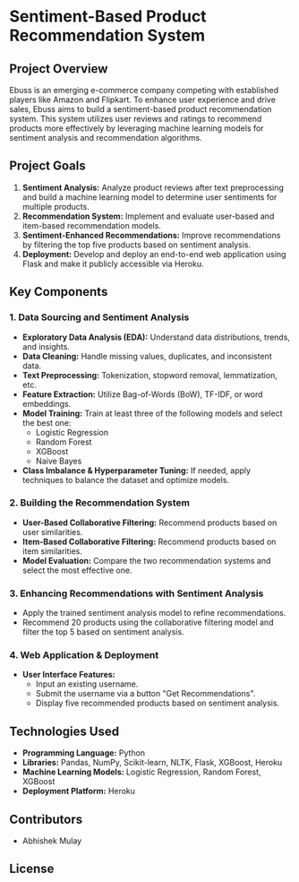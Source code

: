 # Sentiment-Based Product Recommendation System

## Project Overview
Ebuss is an emerging e-commerce company competing with established players like Amazon and Flipkart. To enhance user experience and drive sales, Ebuss aims to build a sentiment-based product recommendation system. This system utilizes user reviews and ratings to recommend products more effectively by leveraging machine learning models for sentiment analysis and recommendation algorithms.

## Project Goals
1. **Sentiment Analysis:** Analyze product reviews after text preprocessing and build a machine learning model to determine user sentiments for multiple products.
2. **Recommendation System:** Implement and evaluate user-based and item-based recommendation models.
3. **Sentiment-Enhanced Recommendations:** Improve recommendations by filtering the top five products based on sentiment analysis.
4. **Deployment:** Develop and deploy an end-to-end web application using Flask and make it publicly accessible via Heroku.

## Key Components
### 1. Data Sourcing and Sentiment Analysis
- **Exploratory Data Analysis (EDA):** Understand data distributions, trends, and insights.
- **Data Cleaning:** Handle missing values, duplicates, and inconsistent data.
- **Text Preprocessing:** Tokenization, stopword removal, lemmatization, etc.
- **Feature Extraction:** Utilize Bag-of-Words (BoW), TF-IDF, or word embeddings.
- **Model Training:** Train at least three of the following models and select the best one:
  - Logistic Regression
  - Random Forest
  - XGBoost
  - Naive Bayes
- **Class Imbalance & Hyperparameter Tuning:** If needed, apply techniques to balance the dataset and optimize models.

### 2. Building the Recommendation System
- **User-Based Collaborative Filtering:** Recommend products based on user similarities.
- **Item-Based Collaborative Filtering:** Recommend products based on item similarities.
- **Model Evaluation:** Compare the two recommendation systems and select the most effective one.

### 3. Enhancing Recommendations with Sentiment Analysis
- Apply the trained sentiment analysis model to refine recommendations.
- Recommend 20 products using the collaborative filtering model and filter the top 5 based on sentiment analysis.

### 4. Web Application & Deployment
- **User Interface Features:**
  - Input an existing username.
  - Submit the username via a button "Get Recommendations".
  - Display five recommended products based on sentiment analysis.

## Technologies Used
- **Programming Language:** Python
- **Libraries:** Pandas, NumPy, Scikit-learn, NLTK, Flask, XGBoost, Heroku
- **Machine Learning Models:** Logistic Regression, Random Forest, XGBoost
- **Deployment Platform:** Heroku

## Contributors
- Abhishek Mulay

## License
